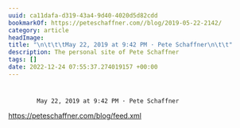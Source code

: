 ```yaml
---
uuid: ca11dafa-d319-43a4-9d40-4020d5d82cdd
bookmarkOf: https://peteschaffner.com//blog/2019-05-22-2142/
category: article
headImage: 
title: "\n\t\t\tMay 22, 2019 at 9:42 PM · Pete Schaffner\n\t\t"
description: The personal site of Pete Schaffner
tags: []
date: 2022-12-24 07:55:37.274019157 +00:00
---
```

# 
			May 22, 2019 at 9:42 PM · Pete Schaffner
		

https://peteschaffner.com/blog/feed.xml
